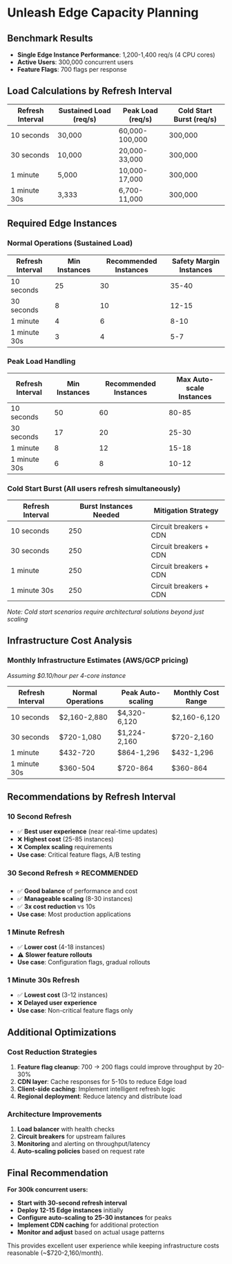 # Unleash Edge Capacity Planning

## Benchmark Results
- **Single Edge Instance Performance**: 1,200-1,400 req/s (4 CPU cores)
- **Active Users**: 300,000 concurrent users
- **Feature Flags**: 700 flags per response

## Load Calculations by Refresh Interval

| Refresh Interval | Sustained Load (req/s) | Peak Load (req/s) | Cold Start Burst (req/s) |
|------------------|------------------------|-------------------|--------------------------|
| 10 seconds       | 30,000                 | 60,000-100,000    | 300,000                  |
| 30 seconds       | 10,000                 | 20,000-33,000     | 300,000                  |
| 1 minute         | 5,000                  | 10,000-17,000     | 300,000                  |
| 1 minute 30s     | 3,333                  | 6,700-11,000      | 300,000                  |

## Required Edge Instances

### Normal Operations (Sustained Load)

| Refresh Interval | Min Instances | Recommended Instances | Safety Margin Instances |
|------------------|---------------|----------------------|-------------------------|
| 10 seconds       | 25            | 30                   | 35-40                   |
| 30 seconds       | 8             | 10                   | 12-15                   |
| 1 minute         | 4             | 6                    | 8-10                    |
| 1 minute 30s     | 3             | 4                    | 5-7                     |

### Peak Load Handling

| Refresh Interval | Min Instances | Recommended Instances | Max Auto-scale Instances |
|------------------|---------------|----------------------|--------------------------|
| 10 seconds       | 50            | 60                   | 80-85                    |
| 30 seconds       | 17            | 20                   | 25-30                    |
| 1 minute         | 8             | 12                   | 15-18                    |
| 1 minute 30s     | 6             | 8                    | 10-12                    |

### Cold Start Burst (All users refresh simultaneously)

| Refresh Interval | Burst Instances Needed | Mitigation Strategy |
|------------------|------------------------|---------------------|
| 10 seconds       | 250                    | Circuit breakers + CDN |
| 30 seconds       | 250                    | Circuit breakers + CDN |
| 1 minute         | 250                    | Circuit breakers + CDN |
| 1 minute 30s     | 250                    | Circuit breakers + CDN |

*Note: Cold start scenarios require architectural solutions beyond just scaling*

## Infrastructure Cost Analysis

### Monthly Infrastructure Estimates (AWS/GCP pricing)
*Assuming $0.10/hour per 4-core instance*

| Refresh Interval | Normal Operations | Peak Auto-scaling | Monthly Cost Range |
|------------------|-------------------|-------------------|-------------------|
| 10 seconds       | $2,160-2,880      | $4,320-6,120      | $2,160-6,120      |
| 30 seconds       | $720-1,080        | $1,224-2,160      | $720-2,160        |
| 1 minute         | $432-720          | $864-1,296        | $432-1,296        |
| 1 minute 30s     | $360-504          | $720-864          | $360-864          |

## Recommendations by Refresh Interval

### 10 Second Refresh
- ✅ **Best user experience** (near real-time updates)
- ❌ **Highest cost** (25-85 instances)
- ❌ **Complex scaling** requirements
- **Use case**: Critical feature flags, A/B testing

### 30 Second Refresh ⭐ **RECOMMENDED**
- ✅ **Good balance** of performance and cost
- ✅ **Manageable scaling** (8-30 instances)
- ✅ **3x cost reduction** vs 10s
- **Use case**: Most production applications

### 1 Minute Refresh
- ✅ **Lower cost** (4-18 instances)
- ⚠️ **Slower feature rollouts**
- **Use case**: Configuration flags, gradual rollouts

### 1 Minute 30s Refresh
- ✅ **Lowest cost** (3-12 instances)
- ❌ **Delayed user experience**
- **Use case**: Non-critical feature flags only

## Additional Optimizations

### Cost Reduction Strategies
1. **Feature flag cleanup**: 700 → 200 flags could improve throughput by 20-30%
2. **CDN layer**: Cache responses for 5-10s to reduce Edge load
3. **Client-side caching**: Implement intelligent refresh logic
4. **Regional deployment**: Reduce latency and distribute load

### Architecture Improvements
1. **Load balancer** with health checks
2. **Circuit breakers** for upstream failures
3. **Monitoring** and alerting on throughput/latency
4. **Auto-scaling policies** based on request rate

## Final Recommendation

**For 300k concurrent users:**
- **Start with 30-second refresh interval**
- **Deploy 12-15 Edge instances** initially
- **Configure auto-scaling to 25-30 instances** for peaks
- **Implement CDN caching** for additional protection
- **Monitor and adjust** based on actual usage patterns

This provides excellent user experience while keeping infrastructure costs reasonable (~$720-2,160/month).